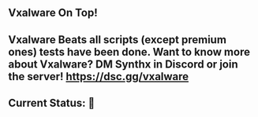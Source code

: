 **Vxalware On Top!**
---------------------------------------------------------------------------
Vxalware Beats all scripts (except premium ones) tests have been done.
Want to know more about Vxalware? DM Synthx in Discord or join the server!
https://dsc.gg/vxalware
---------------------------------------------------------------------------
**Current Status: 🔴**
---------------------------------------------------------------------------
